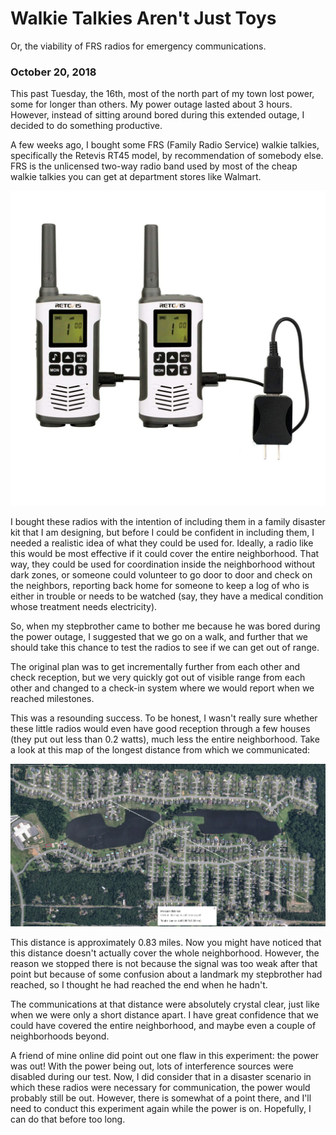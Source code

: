 <title>Walkie Talkies Aren't Just Toys - That GNU+Linux Guy</title>

Walkie Talkies Aren't Just Toys
===============================

Or, the viability of FRS radios for emergency communications.

### October 20, 2018

This past Tuesday, the 16th, most of the north part of my town lost power, some
for longer than others. My power outage lasted about 3 hours. However, instead
of sitting around bored during this extended outage, I decided to do something
productive.

A few weeks ago, I bought some FRS (Family Radio Service) walkie talkies,
specifically the Retevis RT45 model, by recommendation of somebody else. FRS is
the unlicensed two-way radio band used by most of the cheap walkie talkies you
can get at department stores like Walmart.

<img src="/res/photos/retevis-rt45.jpg" width="640" alt="Retevis RT45 radios">

I bought these radios with the intention of including them in a family disaster
kit that I am designing, but before I could be confident in including them, I
needed a realistic idea of what they could be used for. Ideally, a radio like
this would be most effective if it could cover the entire neighborhood. That
way, they could be used for coordination inside the neighborhood without dark
zones, or someone could volunteer to go door to door and check on the
neighbors, reporting back home for someone to keep a log of who is either in
trouble or needs to be watched (say, they have a medical condition whose
treatment needs electricity).

So, when my stepbrother came to bother me because he was bored during the power
outage, I suggested that we go on a walk, and further that we should take this
chance to test the radios to see if we can get out of range.

The original plan was to get incrementally further from each other and check
reception, but we very quickly got out of visible range from each other and
changed to a check-in system where we would report when we reached milestones.

This was a resounding success. To be honest, I wasn't really sure whether these
little radios would even have good reception through a few houses (they put out
less than 0.2 watts), much less the entire neighborhood. Take a look at this
map of the longest distance from which we communicated:

<img src="/res/photos/frs-test-map.png" width="640" alt="Distance map">

This distance is approximately 0.83 miles. Now you might have noticed that this
distance doesn't actually cover the whole neighborhood. However, the reason we
stopped there is not because the signal was too weak after that point but
because of some confusion about a landmark my stepbrother had reached, so I
thought he had reached the end when he hadn't.

The communications at that distance were absolutely crystal clear, just like
when we were only a short distance apart. I have great confidence that we could
have covered the entire neighborhood, and maybe even a couple of neighborhoods
beyond.

A friend of mine online did point out one flaw in this experiment: the power
was out! With the power being out, lots of interference sources were disabled
during our test. Now, I did consider that in a disaster scenario in which these
radios were necessary for communication, the power would probably still be
out. However, there is somewhat of a point there, and I'll need to conduct this
experiment again while the power is on. Hopefully, I can do that before too
long.

